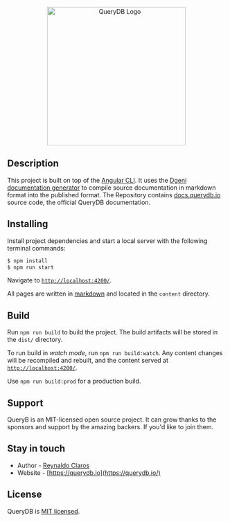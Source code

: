 <p align="center">
  <a href="http://querydb.io/" target="_blank">
  <img src="https://docs.querydb.io/assets/logo.png" width="320" alt="QueryDB Logo" /></a>
</p>

## Description

This project is built on top of the [Angular CLI](https://github.com/angular/angular-cli). It uses the [Dgeni documentation generator](https://github.com/angular/dgeni) to compile source documentation in markdown format into the published format. The Repository contains [docs.querydb.io](https://docs.querydb.io) source code, the official QueryDB documentation.

## Installing

Install project dependencies and start a local server with the following terminal commands:

```bash
$ npm install
$ npm run start
```

Navigate to [`http://localhost:4200/`](http://localhost:4200/).

All pages are written in [markdown](https://github.com/adam-p/markdown-here/wiki/Markdown-Cheatsheet) and located in the `content` directory.

## Build

Run `npm run build` to build the project. The build artifacts will be stored in the `dist/` directory.

To run build in _watch mode_, run `npm run build:watch`. Any content changes will be recompiled and rebuilt, and the content served at [`http://localhost:4200/`](http://localhost:4200/).

Use `npm run build:prod` for a production build.

## Support

QueryB is an MIT-licensed open source project. It can grow thanks to the sponsors and support by the amazing backers. If you'd like to join them.

## Stay in touch

- Author - [Reynaldo Claros](https://twitter.com/rclaros_pe)
- Website - [https://querydb.io](https://querydb.io/)

## License

QueryDB is [MIT licensed](LICENSE).
